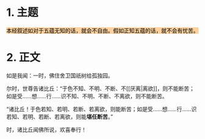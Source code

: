 # 1. 主题 
<mark style="background: #FFB86CA6;">本经叙述如对于五蕴无知的话，就会不自由。假如正知五蕴的话，就不会有忧苦。</mark>
# 2. 正文 
如是我闻：一时，佛住舍卫国祇树给孤独园。

尔时，世尊告诸比丘：“于色不知、不明、不断、不[[厌离|离欲]]，则不能断苦；如是受……想……行……识不知、不明、不断、不离欲，则不能断苦。

“诸比丘！于色若知、若明、若断、若离欲，则能断苦；如是受……想……行……识若知、若明、若断、若离欲，则能**堪任断苦**。”

时，诸比丘闻佛所说，欢喜奉行！
